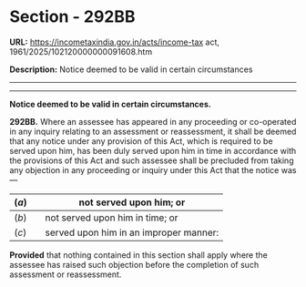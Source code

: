 # Section - 292BB

**URL:** https://incometaxindia.gov.in/acts/income-tax act, 1961/2025/102120000000091608.htm

**Description:** Notice deemed to be valid in certain circumstances

---

****

**Notice deemed to be valid in certain circumstances.**

**292BB.** Where an assessee has appeared in any proceeding or co-operated in any inquiry relating to an assessment or reassessment, it shall be deemed that any notice under any provision of this Act, which is required to be served upon him, has been duly served upon him in time in accordance with the provisions of this Act and such assessee shall be precluded from taking any objection in any proceeding or inquiry under this Act that the notice was—

(_a_)|  | not served upon him; or  
---|---|---  
(_b_)|  |  not served upon him in time; or  
(_c_)|  |  served upon him in an improper manner:  
  
**Provided** that nothing contained in this section shall apply where the assessee has raised such objection before the completion of such assessment or reassessment.